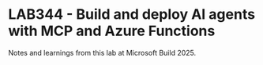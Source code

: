 # LAB344 - Build and deploy AI agents with MCP and Azure Functions

Notes and learnings from this lab at Microsoft Build 2025.
